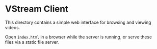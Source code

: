# VStream Client

This directory contains a simple web interface for browsing and viewing videos.

Open `index.html` in a browser while the server is running, or serve these files via a static file server.

